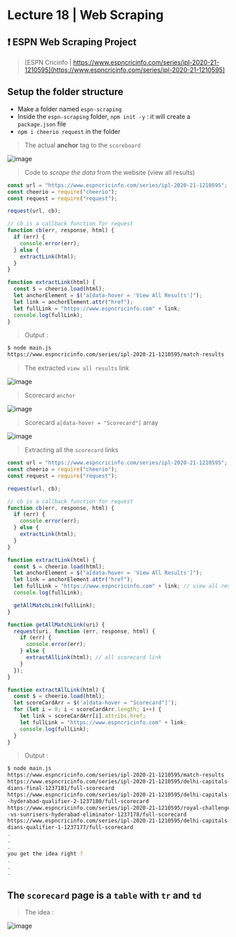 # Lecture 18 | Web Scraping

## :exclamation: ESPN Web Scraping Project

> [ESPN Cricinfo | https://www.espncricinfo.com/series/ipl-2020-21-1210595](https://www.espncricinfo.com/series/ipl-2020-21-1210595)

## Setup the folder structure

- Make a folder named `espn-scraping`
- Inside the `espn-scraping` folder, `npm init -y` : it will create a `package.json` file
- `npm i cheerio request` in the folder

> The actual **anchor** tag to the `scoreboard`

![image](https://user-images.githubusercontent.com/28717686/152389641-042f659f-9878-46a5-954b-ad1047d568f0.png)

> Code to _scrape the data_ from the website (view all results)

```js
const url = "https://www.espncricinfo.com/series/ipl-2020-21-1210595";
const cheerio = require("cheerio");
const request = require("request");

request(url, cb);

// cb is a callback function for request
function cb(err, response, html) {
  if (err) {
    console.error(err);
  } else {
    extractLink(html);
  }
}

function extractLink(html) {
  const $ = cheerio.load(html);
  let anchorElement = $("a[data-hover = 'View All Results']");
  let link = anchorElement.attr("href");
  let fullLink = "https://www.espncricinfo.com" + link;
  console.log(fullLink);
}
```

> Output :

```bash
$ node main.js
https://www.espncricinfo.com/series/ipl-2020-21-1210595/match-results
```

> The extracted `view all results` link

![image](https://user-images.githubusercontent.com/28717686/152388695-87532d94-e7e3-49b6-ac4c-649546b9d935.png)

> Scorecard `anchor`

![image](https://user-images.githubusercontent.com/28717686/152393627-061ae12e-23f4-4736-81d8-cf31b1a98a01.png)

> Scorecard `a[data-hover = "Scorecard"]` array

![image](https://user-images.githubusercontent.com/28717686/152394190-f46b9c36-8ad2-4005-8600-07852ca67fda.png)

> Extracting all the `scorecard` links

```js
const url = "https://www.espncricinfo.com/series/ipl-2020-21-1210595";
const cheerio = require("cheerio");
const request = require("request");

request(url, cb);

// cb is a callback function for request
function cb(err, response, html) {
  if (err) {
    console.error(err);
  } else {
    extractLink(html);
  }
}

function extractLink(html) {
  const $ = cheerio.load(html);
  let anchorElement = $("a[data-hover = 'View All Results']");
  let link = anchorElement.attr("href");
  let fullLink = "https://www.espncricinfo.com" + link; // view all results
  console.log(fullLink);

  getAllMatchLink(fullLink);
}

function getAllMatchLink(uri) {
  request(uri, function (err, response, html) {
    if (err) {
      console.error(err);
    } else {
      extractAllLink(html); // all scorecard link
    }
  });
}

function extractAllLink(html) {
  const $ = cheerio.load(html);
  let scoreCardArr = $('a[data-hover = "Scorecard"]');
  for (let i = 0; i < scoreCardArr.length; i++) {
    let link = scoreCardArr[i].attribs.href;
    let fullLink = "https://www.espncricinfo.com" + link;
    console.log(fullLink);
  }
}
```

> Output :

```bash
$ node main.js
https://www.espncricinfo.com/series/ipl-2020-21-1210595/match-results
https://www.espncricinfo.com/series/ipl-2020-21-1210595/delhi-capitals-vs-mumbai-in
dians-final-1237181/full-scorecard
https://www.espncricinfo.com/series/ipl-2020-21-1210595/delhi-capitals-vs-sunrisers
-hyderabad-qualifier-2-1237180/full-scorecard
https://www.espncricinfo.com/series/ipl-2020-21-1210595/royal-challengers-bangalore
-vs-sunrisers-hyderabad-eliminator-1237178/full-scorecard
https://www.espncricinfo.com/series/ipl-2020-21-1210595/delhi-capitals-vs-mumbai-in
dians-qualifier-1-1237177/full-scorecard
.
.
.
you get the idea right ?
.
.
.
```

## The `scorecard` page is a `table` with `tr` and `td`

> The idea :

![image](https://user-images.githubusercontent.com/28717686/152398266-152a479d-66ee-49f4-b2a3-581e0cc8ad44.png)

